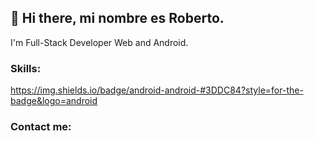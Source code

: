## 👋 Hi there, mi nombre es Roberto.  

I'm Full-Stack Developer Web and Android. 

### Skills:

https://img.shields.io/badge/android-android-#3DDC84?style=for-the-badge&logo=android

### Contact me:


<!--
**robertogarcor/robertogarcor** is a ✨ _special_ ✨ repository because its `README.md` (this file) appears on your GitHub profile.

Here are some ideas to get you started:

- 🔭 I’m currently working on ...
- 🌱 I’m currently learning ...
- 👯 I’m looking to collaborate on ...
- 🤔 I’m looking for help with ...
- 💬 Ask me about ...
- 📫 How to reach me: ...
- 😄 Pronouns: ...
- ⚡ Fun fact: ...
-->
